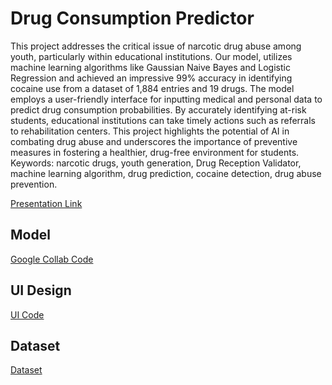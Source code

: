 # Drug Consumption Predictor
This project addresses the critical issue of narcotic drug abuse among youth, particularly within educational institutions. Our model, utilizes machine learning algorithms like Gaussian Naive Bayes and Logistic Regression and achieved an impressive 99% accuracy in identifying cocaine use from a dataset of 1,884 entries and 19 drugs. The model employs a user-friendly interface for inputting medical and personal data to predict drug consumption probabilities. By accurately identifying at-risk students, educational institutions can take timely actions such as referrals to rehabilitation centers. This project highlights the potential of AI in combating drug abuse and underscores the importance of preventive measures in fostering a healthier, drug-free environment for students. Keywords: narcotic drugs, youth generation, Drug Reception Validator, machine learning algorithm, drug prediction, cocaine detection, drug abuse prevention.

[Presentation Link]()


## Model
[Google Collab Code](https://colab.research.google.com/drive/1N75jCjqcHySc4USn_cKXBVIG_ghnTYhX?usp=sharing)


## UI Design
[UI Code]()


## Dataset
[Dataset](Drug_Predictor.csv)

